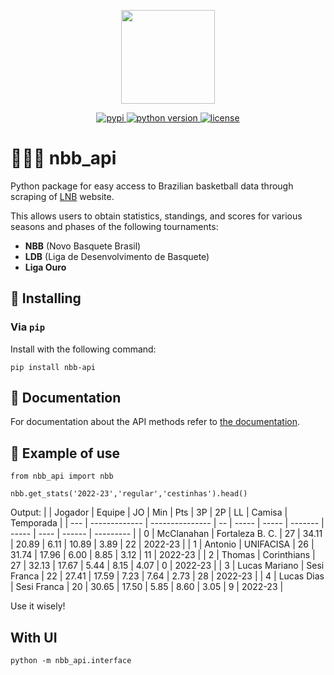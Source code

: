 <p align="center">
<img src="https://user-images.githubusercontent.com/57769272/224566374-c8c748c7-c663-489f-8b98-d7041ab4092a.png" width="150">
</p>
<p align="center">
    <a href="https://pypi.org/project/nbb-api/">
        <img src="https://img.shields.io/pypi/v/nbb-api" alt="pypi" />
    </a>
    <a href="https://pypi.org/project/nbb-api/">
        <img src="https://img.shields.io/pypi/pyversions/nbb-api" alt="python version" />
    </a>
    <a href="https://pypi.org/project/nbb-api/">
        <img src="https://img.shields.io/pypi/l/nbb-api" alt="license" />
    </a>
</p>

# 🏀🇧🇷 nbb_api

Python package for easy access to Brazilian basketball data through scraping of [LNB](https://lnb.com.br/) website.

This allows users to obtain statistics, standings, and scores for various seasons and phases of the following tournaments:
- **NBB** (Novo Basquete Brasil)
- **LDB** (Liga de Desenvolvimento de Basquete)
- **Liga Ouro**

## 🚀 Installing
### Via `pip`
Install with the following command:

```
pip install nbb-api
```

## 📖 Documentation
For documentation about the API methods refer to [the documentation](https://github.com/GabrielPastorello/nbb_api/blob/main/API.md).

## 🔌 Example of use
```
from nbb_api import nbb
```

```
nbb.get_stats('2022-23','regular','cestinhas').head()
```
Output:
|     | Jogador       | Equipe          | JO | Min   | Pts   | 3P      | 2P    | LL   | Camisa | Temporada |
| --- | ------------- | --------------- | -- | ----- | ----- | ------- | ----- | ---- | ------ | --------- |
| 0   | McClanahan    | Fortaleza B. C. | 27 | 34.11 | 20.89 | 6.11    | 10.89 | 3.89 | 22     | 2022-23   |
| 1   | Antonio       | UNIFACISA       | 26 | 31.74 | 17.96 | 6.00    | 8.85  | 3.12 | 11     | 2022-23   |
| 2   | Thomas        | Corinthians     | 27 | 32.13 | 17.67 | 5.44    | 8.15  | 4.07 | 0      | 2022-23   |
| 3   | Lucas Mariano | Sesi Franca     | 22 | 27.41 | 17.59 | 7.23    | 7.64  | 2.73 | 28     | 2022-23   |
| 4   | Lucas Dias    | Sesi Franca     | 20 | 30.65 | 17.50 | 5.85    | 8.60  | 3.05 | 9      | 2022-23   |

Use it wisely!

## With UI

```
python -m nbb_api.interface   
```
